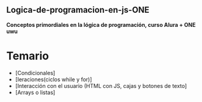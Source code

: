## Logica-de-programacion-en-js-ONE
**Conceptos primordiales en la lógica de programación, curso Alura + ONE uwu**
# Temario 
- [Condicionales]
- [Ieraciones(ciclos while y for)]
- [Interacción con el usuario (HTML con JS, cajas y botones de texto]
- [Arrays o listas]
